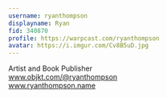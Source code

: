 ```yaml
---
username: ryanthompson
displayname: Ryan
fid: 340870
profile: https://warpcast.com/ryanthompson
avatar: https://i.imgur.com/Cv8B5uD.jpg
---
```

Artist and Book Publisher  
www.objkt.com/@ryanthompson  
www.ryanthompson.name  
